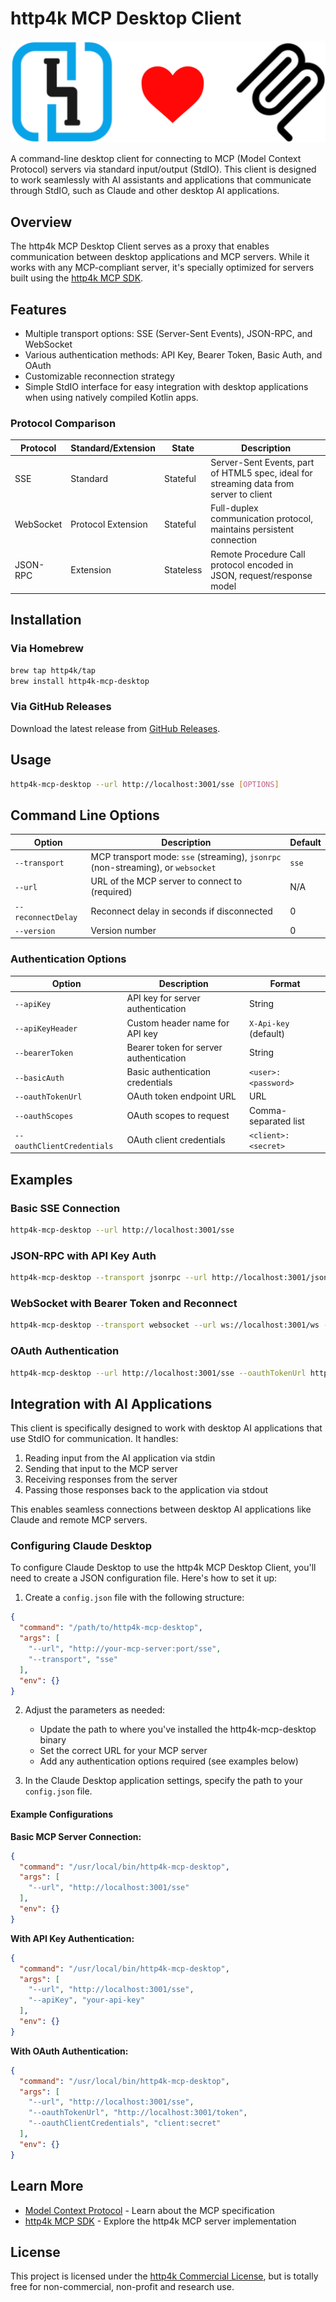 # http4k MCP Desktop Client

[![http4k Logo](http4k-mcp.png)](https://mcp.http4k.org)

A command-line desktop client for connecting to MCP (Model Context Protocol) servers via standard input/output (StdIO). This client is designed to work
seamlessly with AI assistants and applications that communicate through StdIO, such as Claude and other desktop AI applications.

## Overview

The http4k MCP Desktop Client serves as a proxy that enables communication between desktop applications and MCP servers. While it works with any MCP-compliant
server, it's specially optimized for servers built using the [http4k MCP SDK](https://mcp.http4k.org).

## Features

- Multiple transport options: SSE (Server-Sent Events), JSON-RPC, and WebSocket
- Various authentication methods: API Key, Bearer Token, Basic Auth, and OAuth
- Customizable reconnection strategy
- Simple StdIO interface for easy integration with desktop applications when using natively compiled Kotlin apps.

### Protocol Comparison

| Protocol   | Standard/Extension | State       | Description                                                      |
|------------|-------------------|-------------|------------------------------------------------------------------|
| SSE        | Standard          | Stateful    | Server-Sent Events, part of HTML5 spec, ideal for streaming data from server to client |
| WebSocket  | Protocol Extension| Stateful    | Full-duplex communication protocol, maintains persistent connection |
| JSON-RPC   | Extension         | Stateless   | Remote Procedure Call protocol encoded in JSON, request/response model |

## Installation

### Via Homebrew

```bash
brew tap http4k/tap
brew install http4k-mcp-desktop
```

### Via GitHub Releases

Download the latest release from [GitHub Releases](https://github.com/http4k/http4k-mcp-desktop/releases).

## Usage

```bash
http4k-mcp-desktop --url http://localhost:3001/sse [OPTIONS]
```

## Command Line Options

| Option             | Description                                                                      | Default |
|--------------------|----------------------------------------------------------------------------------|---------|
| `--transport`      | MCP transport mode: `sse` (streaming), `jsonrpc` (non-streaming), or `websocket` | `sse`   |
| `--url`            | URL of the MCP server to connect to (required)                        | N/A     |
| `--reconnectDelay` | Reconnect delay in seconds if disconnected                                       | 0       |
| `--version`        | Version number                                                                   | 0       |

### Authentication Options

| Option                     | Description                            | Format                |
|----------------------------|----------------------------------------|-----------------------|
| `--apiKey`                 | API key for server authentication      | String                |
| `--apiKeyHeader`           | Custom header name for API key         | `X-Api-key` (default) |
| `--bearerToken`            | Bearer token for server authentication | String                |
| `--basicAuth`              | Basic authentication credentials       | `<user>:<password>`   |
| `--oauthTokenUrl`          | OAuth token endpoint URL               | URL                   |
| `--oauthScopes`            | OAuth scopes to request                | Comma-separated list  |
| `--oauthClientCredentials` | OAuth client credentials               | `<client>:<secret>`   |

## Examples

### Basic SSE Connection

```bash
http4k-mcp-desktop --url http://localhost:3001/sse
```

### JSON-RPC with API Key Auth

```bash
http4k-mcp-desktop --transport jsonrpc --url http://localhost:3001/jsonrpc --apiKey your-api-key
```

### WebSocket with Bearer Token and Reconnect

```bash
http4k-mcp-desktop --transport websocket --url ws://localhost:3001/ws --bearerToken your-token --reconnectDelay 5
```

### OAuth Authentication

```bash
http4k-mcp-desktop --url http://localhost:3001/sse --oauthTokenUrl http://localhost:3001/token --oauthClientCredentials client:secret
```

## Integration with AI Applications

This client is specifically designed to work with desktop AI applications that use StdIO for communication. It handles:

1. Reading input from the AI application via stdin
2. Sending that input to the MCP server
3. Receiving responses from the server
4. Passing those responses back to the application via stdout

This enables seamless connections between desktop AI applications like Claude and remote MCP servers.

### Configuring Claude Desktop

To configure Claude Desktop to use the http4k MCP Desktop Client, you'll need to create a JSON configuration file. Here's how to set it up:

1. Create a `config.json` file with the following structure:

```json
{
  "command": "/path/to/http4k-mcp-desktop",
  "args": [
    "--url", "http://your-mcp-server:port/sse",
    "--transport", "sse"
  ],
  "env": {}
}
```

2. Adjust the parameters as needed:
    - Update the path to where you've installed the http4k-mcp-desktop binary
    - Set the correct URL for your MCP server
    - Add any authentication options required (see examples below)

3. In the Claude Desktop application settings, specify the path to your `config.json` file.

#### Example Configurations

**Basic MCP Server Connection:**
```json
{
  "command": "/usr/local/bin/http4k-mcp-desktop",
  "args": [
    "--url", "http://localhost:3001/sse"
  ],
  "env": {}
}
```

**With API Key Authentication:**
```json
{
  "command": "/usr/local/bin/http4k-mcp-desktop",
  "args": [
    "--url", "http://localhost:3001/sse",
    "--apiKey", "your-api-key"
  ],
  "env": {}
}
```

**With OAuth Authentication:**
```json
{
  "command": "/usr/local/bin/http4k-mcp-desktop",
  "args": [
    "--url", "http://localhost:3001/sse",
    "--oauthTokenUrl", "http://localhost:3001/token",
    "--oauthClientCredentials", "client:secret"
  ],
  "env": {}
}
```

## Learn More

- [Model Context Protocol](https://modelcontextprotocol.io/) - Learn about the MCP specification
- [http4k MCP SDK](https://mcp.http4k.org) - Explore the http4k MCP server implementation

## License

This project is licensed under the [http4k Commercial License](https://www.http4k.org/commercial-license/), but is totally free for non-commercial, non-profit and research use.
